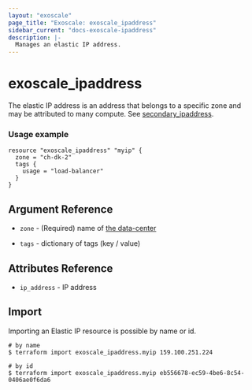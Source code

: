 ```yaml
---
layout: "exoscale"
page_title: "Exoscale: exoscale_ipaddress"
sidebar_current: "docs-exoscale-ipaddress"
description: |-
  Manages an elastic IP address.
---
```


# exoscale_ipaddress

The elastic IP address is an address that belongs to a specific zone and may be
attributed to many compute. See [secondary_ipaddress](secondary_ipaddress.html).

### Usage example

```
resource "exoscale_ipaddress" "myip" {
  zone = "ch-dk-2"
  tags {
    usage = "load-balancer"
  }
}
```

## Argument Reference

- `zone` - (Required) name of [the data-center](https://www.exoscale.com/datacenters/)

- `tags` - dictionary of tags (key / value)

## Attributes Reference

- `ip_address` - IP address


## Import

Importing an Elastic IP resource is possible by name or id.

```shell
# by name
$ terraform import exoscale_ipaddress.myip 159.100.251.224

# by id
$ terraform import exoscale_ipaddress.myip eb556678-ec59-4be6-8c54-0406ae0f6da6
```
